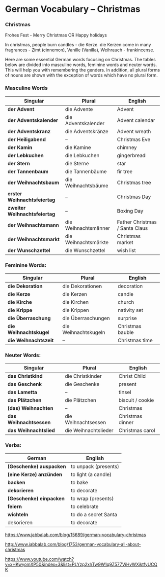 # German Vocabulary – Christmas



### Christmas

Frohes Fest - Merry Christmas OR Happy holidays

In christmas, people burn candles - die Kerze. die Kerzen come in many fragrances - Zimt (cinnemon), Vanille (Vanilla), Weihrauch - frankincense.

Here are some essential German words focusing on Christmas. The tables below are divided into masculine words, feminine words and neuter words. This will help you with remembering the genders. In addition, all plural forms of nouns are shown with the exception of words which have no plural form. 

### Masculine Words

| Singular                       | Plural               | English                        |
| ------------------------------ | -------------------- | ------------------------------ |
| **der Advent**                 | die Advente          | Advent                         |
| **der Adventskalender**        | die Adventskalender  | Advent calendar                |
| **der Adventskranz**           | die Adventskränze    | Advent wreath                  |
| **der Heiligabend**            | –                    | Christmas Eve                  |
| **der Kamin**                  | die Kamine           | chimney                        |
| **der Lebkuchen**              | die Lebkuchen        | gingerbread                    |
| **der Stern**                  | die Sterne           | star                           |
| **der Tannenbaum**             | die Tannenbäume      | fir tree                       |
| **der Weihnachtsbaum**         | die Weihnachtsbäume  | Christmas tree                 |
| **erster Weihnachtsfeiertag**  | –                    | Christmas Day                  |
| **zweiter Weihnachtsfeiertag** | –                    | Boxing Day                     |
| **der Weihnachtsmann**         | die Weihnachtsmänner | Father Christmas / Santa Claus |
| **der Weihnachtsmarkt**        | die Weihnachtsmärkte | Christmas market               |
| **der Wunschzettel**           | die Wunschzettel     | wish list                      |

 

### Feminine Words:

| Singular                | Plural               | English          |
| ----------------------- | -------------------- | ---------------- |
| **die Dekoration**      | die Dekorationen     | decoration       |
| **die Kerze**           | die Kerzen           | candle           |
| **die Kirche**          | die Kirchen          | church           |
| **die Krippe**          | die Krippen          | nativity set     |
| **die Überraschung**    | die Überraschungen   | surprise         |
| **die Weihnachtskugel** | die Weihnachtskugeln | Christmas bauble |
| **die Weihnachtszeit**  | –                    | Christmas time   |

 

### Neuter Words:

| Singular                | Plural               | English          |
| ----------------------- | -------------------- | ---------------- |
| **das Christkind**      | die Christkinder     | Christ Child     |
| **das Geschenk**        | die Geschenke        | present          |
| **das Lametta**         | –                    | tinsel           |
| **das Plätzchen**       | die Plätzchen        | biscuit / cookie |
| **(das) Weihnachten**   | –                    | Christmas        |
| **das Weihnachtsessen** | die Weihnachtsessen  | Christmas dinner |
| **das Weihnachtslied**  | die Weihnachtslieder | Christmas carol  |

 

### Verbs:

| German                    | English              |
| ------------------------- | -------------------- |
| **(Geschenke) auspacken** | to unpack (presents) |
| **(eine Kerze) anzünden** | to light (a candle)  |
| **backen**                | to bake              |
| **dekorieren**            | to decorate          |
| **(Geschenke) einpacken** | to wrap (presents)   |
| **feiern**                | to celebrate         |
| **wichteln**              | to do a secret Santa |
| dekorieren                | to decorate          |



https://www.jabbalab.com/blog/15689/german-vocabulary-christmas

http://www.jabbalab.com/blog/1753/german-vocabulary-all-about-christmas

https://www.youtube.com/watch?v=xHKwyomXP50&index=3&list=PLYzp2xhTw9W1q9Z577ViHvWXiktfyUCQK